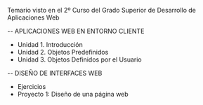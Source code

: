 Temario visto en el 2º Curso del Grado Superior de Desarrollo de Aplicaciones Web

-- APLICACIONES WEB EN ENTORNO CLIENTE

- Unidad 1. Introducción
- Unidad 2. Objetos Predefinidos
- Unidad 3. Objetos Definidos por el Usuario

-- DISEÑO DE INTERFACES WEB

- Ejercicios
- Proyecto 1: Diseño de una página web
